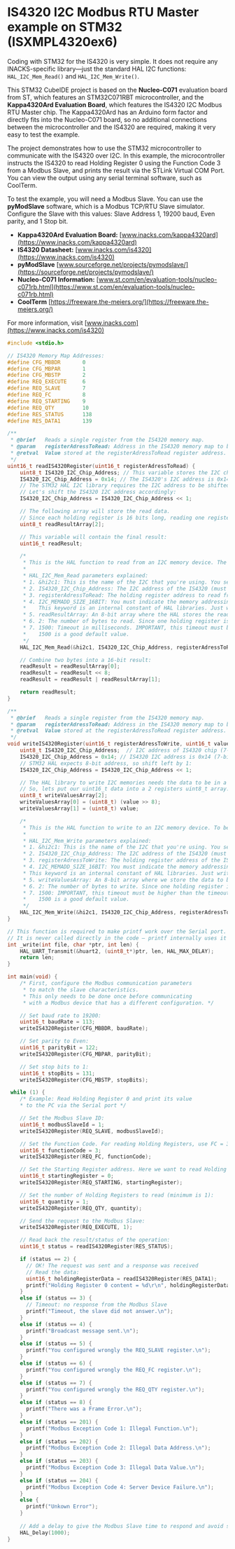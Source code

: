 # IS4320 I2C Modbus RTU Master example on STM32 (ISXMPL4320ex6)

Coding with STM32 for the IS4320 is very simple. It does not require any INACKS-specific library—just the standard HAL I2C functions: ```HAL_I2C_Mem_Read()``` and ```HAL_I2C_Mem_Write()```.

This STM32 CubeIDE project is based on the **Nucleo-C071** evaluation board from ST, which features an STM32C071RBT microcontroller, and the **Kappa4320Ard Evaluation Board**, which features the IS4320 I2C Modbus RTU Master chip. The Kappa4320Ard has an Arduino form factor and directly fits into the Nucleo-C071 board, so no additional connections between the microcontroller and the IS4320 are required, making it very easy to test the example.
 
The project demonstrates how to use the STM32 microcontroller to communicate with the IS4320 over I2C. In this example, the microcontroller instructs the IS4320 to read Holding Register 0 using the Function Code 3 from a Modbus Slave, and prints the result via the STLink Virtual COM Port. You can view the output using any serial terminal software, such as CoolTerm.

To test the example, you will need a Modbus Slave. You can use the **pyModSlave** software, which is a Modbus TCP/RTU Slave simulator.  Configure the Slave with this values: Slave Address 1, 19200 baud, Even parity, and 1 Stop bit.

- **Kappa4320Ard Evaluation Board:** [www.inacks.com/kappa4320ard](https://www.inacks.com/kappa4320ard)  
- **IS4320 Datasheet:** [www.inacks.com/is4320](https://www.inacks.com/is4320)
- **pyModSlave** [www.sourceforge.net/projects/pymodslave/](https://sourceforge.net/projects/pymodslave/)
- **Nucleo-C071 Information:** [www.st.com/en/evaluation-tools/nucleo-c071rb.html](https://www.st.com/en/evaluation-tools/nucleo-c071rb.html)  
- **CoolTerm** [https://freeware.the-meiers.org/](https://freeware.the-meiers.org/)

For more information, visit [www.inacks.com](https://www.inacks.com/is4320)

```c
#include <stdio.h>

// IS4320 Memory Map Addresses:
#define CFG_MBBDR		0
#define CFG_MBPAR		1
#define CFG_MBSTP		2
#define REQ_EXECUTE 	6
#define REQ_SLAVE		7
#define REQ_FC			8
#define REQ_STARTING	9
#define REQ_QTY			10
#define RES_STATUS		138
#define RES_DATA1		139

/**
 * @brief	Reads a single register from the IS4320 memory map.
 * @param	registerAdressToRead: Address in the IS4320 memory map to be read.
 * @retval	Value stored at the registerAdressToRead register address.
 */
uint16_t readIS4320Register(uint16_t registerAdressToRead) {
    uint8_t IS4320_I2C_Chip_Address; // This variable stores the I2C chip address of the IS4320.
    IS4320_I2C_Chip_Address = 0x14; // The IS4320's I2C address is 0x14.
    // The STM32 HAL I2C library requires the I2C address to be shifted left by one bit.
    // Let's shift the IS4320 I2C address accordingly:
    IS4320_I2C_Chip_Address = IS4320_I2C_Chip_Address << 1;

    // The following array will store the read data.
    // Since each holding register is 16 bits long, reading one register requires reading 2 bytes.
    uint8_t readResultArray[2];

    // This variable will contain the final result:
    uint16_t readResult;

    /*
     * This is the HAL function to read from an I2C memory device. The IS4320 is designed to operate as an I2C memory.
     *
     * HAL_I2C_Mem_Read parameters explained:
     * 1. &hi2c1: This is the name of the I2C that you're using. You set this in the CubeMX. Don't forget the '&'.
     * 2. IS4320_I2C_Chip_Address: The I2C address of the IS4320 (must be left-shifted).
     * 3. registerAdressToRead: The holding register address to read from the IS4320.
     * 4. I2C_MEMADD_SIZE_16BIT: You must indicate the memory addressing size. The IS4320 memory addressing is 16-bits.
     *    This keyword is an internal constant of HAL libraries. Just write it.
     * 5. readResultArray: An 8-bit array where the HAL stores the read data.
     * 6. 2: The number of bytes to read. Since one holding register is 16 bits, we need to read 2 bytes.
     * 7. 1500: Timeout in milliseconds. IMPORTANT, this timeout must be higher than the timeout specified in CFG_MB_TIMEOUT.
     *    1500 is a good default value.
     */
    HAL_I2C_Mem_Read(&hi2c1, IS4320_I2C_Chip_Address, registerAdressToRead, I2C_MEMADD_SIZE_16BIT, readResultArray, 2, 1500);

    // Combine two bytes into a 16-bit result:
    readResult = readResultArray[0];
    readResult = readResult << 8;
    readResult = readResult | readResultArray[1];

    return readResult;
}

/**
 * @brief	Reads a single register from the IS4320 memory map.
 * @param	registerAdressToRead: Address in the IS4320 memory map to be read.
 * @retval	Value stored at the registerAdressToRead register address.
 */
void writeIS4320Register(uint16_t registerAdressToWrite, uint16_t value) {
    uint8_t IS4320_I2C_Chip_Address;  // I2C address of IS4320 chip (7-bit).
    IS4320_I2C_Chip_Address = 0x14; // IS4320 I2C address is 0x14 (7-bit).
    // STM32 HAL expects 8-bit address, so shift left by 1:
    IS4320_I2C_Chip_Address = IS4320_I2C_Chip_Address << 1;

    // The HAL library to write I2C memories needs the data to be in a uint8_t array.
    // So, lets put our uint16_t data into a 2 registers uint8_t array.
    uint8_t writeValuesArray[2];
    writeValuesArray[0] = (uint8_t) (value >> 8);
    writeValuesArray[1] = (uint8_t) value;

    /*
     * This is the HAL function to write to an I2C memory device. To be simple and easy to use, the IS4320 is designed to operate as an I2C memory.
     *
     * HAL_I2C_Mem_Write parameters explained:
     * 1. &hi2c1: This is the name of the I2C that you're using. You set this in the CubeMX. Don't forget the '&'.
     * 2. IS4320_I2C_Chip_Address: The I2C address of the IS4320 (must be left-shifted).
     * 3. registerAdressToWrite: The holding register address of the IS4320 we want to write to.
     * 4. I2C_MEMADD_SIZE_16BIT: You must indicate the memory addressing size. The IS4320 memory addressing is 16-bits.
     * This keyword is an internal constant of HAL libraries. Just write it.
     * 5. writeValuesArray: An 8-bit array where we store the data to be written by the HAL function.
     * 6. 2: The number of bytes to write. Since one holding register is 16 bits, we need to write 2 bytes.
     * 7. 1500: IMPORTANT, this timeout must be higher than the timeout specified in CFG_MB_TIMEOUT.
     *    1500 is a good default value.
     */
    HAL_I2C_Mem_Write(&hi2c1, IS4320_I2C_Chip_Address, registerAdressToWrite, I2C_MEMADD_SIZE_16BIT, writeValuesArray, 2, 1500);
}

// This function is required to make printf work over the Serial port.
// It is never called directly in the code — printf internally uses it
int _write(int file, char *ptr, int len) {
	HAL_UART_Transmit(&huart2, (uint8_t*)ptr, len, HAL_MAX_DELAY);
    return len;
}

int main(void) {
	/* First, configure the Modbus communication parameters
	 * to match the slave characteristics.
	 * This only needs to be done once before communicating
	 * with a Modbus device that has a different configuration. */

	// Set baud rate to 19200:
	uint16_t baudRate = 113;
	writeIS4320Register(CFG_MBBDR, baudRate);

	// Set parity to Even:
	uint16_t parityBit = 122;
	writeIS4320Register(CFG_MBPAR, parityBit);

	// Set stop bits to 1:
	uint16_t stopBits = 131;
	writeIS4320Register(CFG_MBSTP, stopBits);

 while (1) {
	/* Example: Read Holding Register 0 and print its value
	* to the PC via the Serial port */

	// Set the Modbus Slave ID:
	uint16_t modbusSlaveId = 1;
	writeIS4320Register(REQ_SLAVE, modbusSlaveId);

	// Set the Function Code. For reading Holding Registers, use FC = 3:
	uint16_t functionCode = 3;
	writeIS4320Register(REQ_FC, functionCode);

	// Set the Starting Register address. Here we want to read Holding Register 0:
	uint16_t startingRegister = 0;
	writeIS4320Register(REQ_STARTING, startingRegister);

	// Set the number of Holding Registers to read (minimum is 1):
	uint16_t quantity = 1;
	writeIS4320Register(REQ_QTY, quantity);

	// Send the request to the Modbus Slave:
	writeIS4320Register(REQ_EXECUTE, 1);

	// Read back the result/status of the operation:
	uint16_t status = readIS4320Register(RES_STATUS);

	if (status == 2) {
	  // OK! The request was sent and a response was received
	  // Read the data:
	  uint16_t holdingRegisterData = readIS4320Register(RES_DATA1);
	  printf("Holding Register 0 content = %d\r\n", holdingRegisterData);
	}
	else if (status == 3) {
	  // Timeout: no response from the Modbus Slave
	  printf("Timeout, the slave did not answer.\n");
	}
	else if (status == 4) {
	  printf("Broadcast message sent.\n");
	}
	else if (status == 5) {
	  printf("You configured wrongly the REQ_SLAVE register.\n");
	}
	else if (status == 6) {
	  printf("You configured wrongly the REQ_FC register.\n");
	}
	else if (status == 7) {
	  printf("You configured wrongly the REQ_QTY register.\n");
	}
	else if (status == 8) {
	  printf("There was a Frame Error.\n");
	}
	else if (status == 201) {
	  printf("Modbus Exception Code 1: Illegal Function.\n");
	}
	else if (status == 202) {
	  printf("Modbus Exception Code 2: Illegal Data Address.\n");
	}
	else if (status == 203) {
	  printf("Modbus Exception Code 3: Illegal Data Value.\n");
	}
	else if (status == 204) {
	  printf("Modbus Exception Code 4: Server Device Failure.\n");
	}
	else {
	  printf("Unkown Error");
	}
	
	// Add a delay to give the Modbus Slave time to respond and avoid stressing it: 
	HAL_Delay(1000);
}
```




